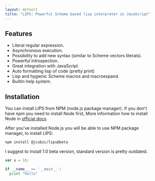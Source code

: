 ```yaml
---
layout: default
title: "LIPS: Powerful Scheme based lisp interpreter in JavaScript"
---
```


## Features

* Literal regular expression.
* Asynchronous execution.
* Possibility to add new syntax (similar to Scheme vectors literals).
* Powerful introspection.
* Great integration with JavaScript.
* Auto formatting lisp of code (pretty print)
* Lisp and hygienic Scheme macros and macroexpand.
* Builtin help system.

## Installation

You can install LIPS from NPM (node.js package manager).
If you don't have npm you need to install Node first,
More information how to install Node in
[official docs](https://nodejs.dev/learn/how-to-install-nodejs).

After you've installed Node.js you will be able to use NPM package manager, to install LIPS:

```bash
npm install @jcubic/lips@beta
```

I suggest to install 1.0 beta version, standard version is pretty outdated.

```javascript
var x = 10;
```

```python
if __name__ == '__main__':
  print "hello"
```
